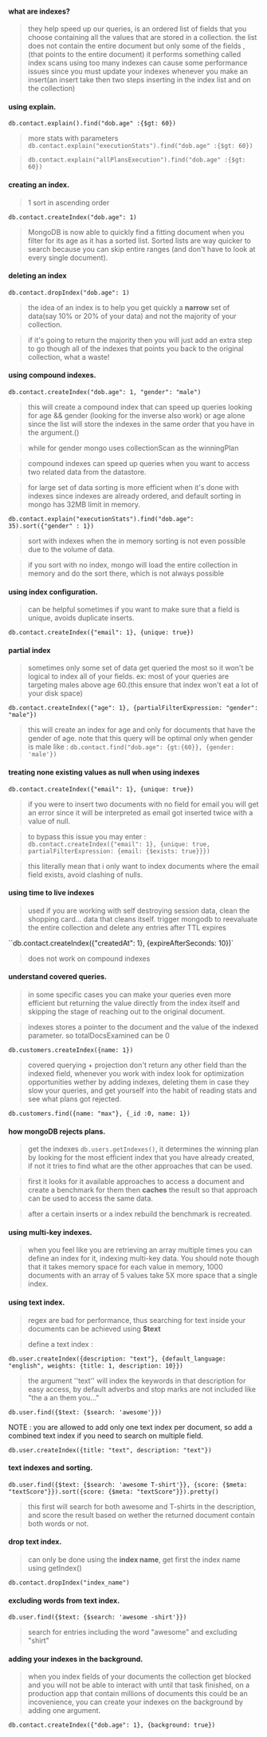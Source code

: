 #### what are indexes?

> they help speed up our queries, is an ordered list of fields that you choose containing all the values that are stored in a collection. the list does not contain the entire document but only some of the fields ,(that points to the entire document) it performs something called index scans
> using too many indexes can cause some performance issues since you must update your indexes whenever you make an insert(an insert take then two steps inserting in the index list and on the collection)

#### using explain.

`db.contact.explain().find("dob.age" :{$gt: 60})`

> more stats with parameters
> `db.contact.explain("executionStats").find("dob.age" :{$gt: 60})`

> `db.contact.explain("allPlansExecution").find("dob.age" :{$gt: 60})`

#### creating an index.

> 1 sort in ascending order

`db.contact.createIndex("dob.age": 1)`

> MongoDB is now able to quickly find a fitting document when you filter for its age as it has a sorted list. Sorted lists are way quicker to search because you can skip entire ranges (and don't have to look at every single document).

#### deleting an index

`db.contact.dropIndex("dob.age": 1)`

> the idea of an index is to help you get quickly a **narrow** set of data(say 10% or 20% of your data) and not the majority of your collection.

> if it's going to return the majority then you will just add an extra step to go though all of the indexes that points you back to the original collection, what a waste!

#### using compound indexes.

`db.contact.createIndex("dob.age": 1, "gender": "male")`

> this will create a compound index that can speed up queries looking for age && gender (looking for the inverse also work) or age alone since the list will store the indexes in the same order that you have in the argument.()

> while for gender mongo uses collectionScan as the winningPlan

> compound indexes can speed up queries when you want to access two related data from the datastore.

> for large set of data sorting is more efficient when it's done with indexes since indexes are already ordered, and default sorting in mongo has 32MB limit in memory.

`db.contact.explain("executionStats").find("dob.age": 35).sort({"gender" : 1})`

> sort with indexes when the in memory sorting is not even possible due to the volume of data.

> if you sort with no index, mongo will load the entire collection in memory and do the sort there, which is not always possible

#### using index configuration.

> can be helpful sometimes if you want to make sure that a field is unique, avoids duplicate inserts.

`db.contact.createIndex({"email": 1}, {unique: true})`

#### partial index

> sometimes only some set of data get queried the most so it won't be logical to index all of your fields. ex: most of your queries are targeting males above age 60.(this ensure that index won't eat a lot of your disk space)

`db.contact.createIndex({"age": 1}, {partialFilterExpression: "gender": "male"})`

> this will create an index for age and only for documents that have the gender of age.
> note that this query will be optimal only when gender is male
> like : `db.contact.find("dob.age": {gt:{60}}, {gender: 'male'})`

#### treating none existing values as null when using indexes

`db.contact.createIndex({"email": 1}, {unique: true})`

> if you were to insert two documents with no field for email you will get an error since it will be interpreted as email got inserted twice with a value of null.

> to bypass this issue you may enter :
> `db.contact.createIndex({"email": 1}, {unique: true, partialFilterExpression: {email: {$exists: true}}})`

> this literally mean that i only want to index documents where the email field exists, avoid clashing of nulls.

#### using time to live indexes

> used if you are working with self destroying session data, clean the shopping card...
> data that cleans itself.
> trigger mongodb to reevaluate the entire collection and delete any entries after TTL expires

``db.contact.createIndex({"createdAt": 1}, {expireAfterSeconds: 10})`

> does not work on compound indexes

#### understand covered queries.

> in some specific cases you can make your queries even more efficient but returning the value directly from the index itself and skipping the stage of reaching out to the original document.

> indexes stores a pointer to the document and the value of the indexed parameter.
> so totalDocsExamined can be 0

`db.customers.createIndex({name: 1})`

> covered querying + projection don't return any other field than the indexed field, whenever you work with index look for optimization opportunities wether by adding indexes, deleting them in case they slow your queries, and get yourself into the habit of reading stats and see what plans got rejected.

`db.customers.find({name: "max"}, {_id :0, name: 1})`

#### how mongoDB rejects plans.

> get the indexes `db.users.getIndexes()`, it determines the winning plan by looking for the most efficient index that you have already created, if not it tries to find what are the other approaches that can be used.

> first it looks for it available approaches to access a document and create a benchmark for them then **caches** the result so that approach can be used to access the same data.

> after a certain inserts or a index rebuild the benchmark is recreated.

#### using multi-key indexes.

> when you feel like you are retrieving an array multiple times you can define an index for it, indexing multi-key data. You should note though that it takes memory space for each value in memory, 1000 documents with an array of 5 values take 5X more space that a single index.

#### using text index.

> regex are bad for performance, thus searching for text inside your documents can be achieved using **\$text**

> define a text index :

`db.user.createIndex({description: "text"}, {default_language: "english", weights: {title: 1, description: 10}})`

> the argument ''text'' will index the keywords in that description for easy access, by default adverbs and stop marks are not included like "the a an them you..."

`db.user.find({$text: {$search: 'awesome'}})`

NOTE : you are allowed to add only one text index per document, so add a combined text index if you need to search on multiple field.

`db.user.createIndex({title: "text", description: "text"})`

#### text indexes and sorting.

`db.user.find({$text: {$search: 'awesome T-shirt'}}, {score: {$meta: "textScore"}}).sort({score: {$meta: "textScore"}}).pretty()`

> this first will search for both awesome and T-shirts in the description, and score the result based on wether the returned document contain both words or not.

#### drop text index.

> can only be done using the **index name**, get first the index name using getIndex()

`db.contact.dropIndex("index_name")`

#### excluding words from text index.

`db.user.find({$text: {$search: 'awesome -shirt'}})`

> search for entries including the word "awesome" and excluding "shirt"

#### adding your indexes in the background.

> when you index fields of your documents the collection get blocked and you will not be able to interact with
> until that task finished, on a production app that contain millions of documents this could be an incovenience,
> you can create your indexes on the background by adding one argument.

`db.contact.createIndex({"dob.age": 1}, {background: true})`
